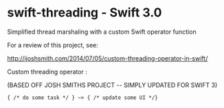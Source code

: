 swift-threading - Swift 3.0
===============

Simplified thread marshaling with a custom Swift operator function

For a review of this project, see:

http://ijoshsmith.com/2014/07/05/custom-threading-operator-in-swift/

Custom threading operator :

(BASED OFF JOSH SMITHS PROJECT -- SIMPLY UPDATED FOR SWIFT 3)


 ```
 { /* do some task */ } ~> { /* update some UI */}
 ```
 
